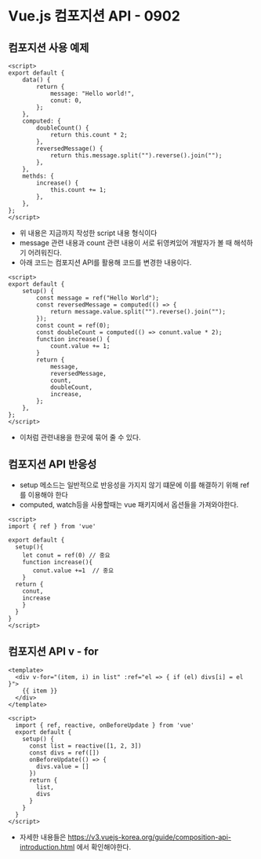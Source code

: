 # Vue.js 컴포지션 API - 0902

## 컴포지션 사용 예제
```vue
<script>
export default {
    data() {
        return {
            message: "Hello world!",
            conut: 0,
        };
    },
    computed: {
        doubleCount() {
            return this.count * 2;
        },
        reversedMessage() {
            return this.message.split("").reverse().join("");
        },
    },
    methds: {
        increase() {
            this.count += 1;
        },
    },
};
</script>
```

-   위 내용은 지금까지 작성한 script 내용 형식이다
-   message 관련 내용과 count 관련 내용이 서로 뒤영켜있어 개발자가 볼 때 해석하기 어려워진다.
-   아래 코드는 컴포지션 API를 활용해 코드를 변경한 내용이다.

```vue
<script>
export default {
    setup() {
        const message = ref("Hello World");
        const reversedMessage = computed(() => {
            return message.value.split("").reverse().join("");
        });
        const count = ref(0);
        const doubleCount = computed(() => conunt.value * 2);
        function increase() {
            count.value += 1;
        }
        return {
            message,
            reversedMessage,
            count,
            doubleCount,
            increase,
        };
    },
};
</script>
```
- 이처럼 관련내용을 한곳에 묶어 줄 수 있다.

## 컴포지션 API 반응성
- setup 메소드는 일반적으로 반응성을 가지지 않기 떄문에 이를 해결하기 위해 ref를 이용해야 한다
- computed, watch등을 사용할때는 vue 패키지에서 옵션들을 가져와야한다.
```vue
<script>
import { ref } from 'vue'

export default {
  setup(){
    let conut = ref(0) // 중요
    function increase(){
       conut.value +=1  // 중요
    }
  return {
    conut,
    increase
    }
  }
}
</script>
```

## 컴포지션 API v - for
```vue
<template>
  <div v-for="(item, i) in list" :ref="el => { if (el) divs[i] = el }">
    {{ item }}
  </div>
</template>

<script>
  import { ref, reactive, onBeforeUpdate } from 'vue'
  export default {
    setup() {
      const list = reactive([1, 2, 3])
      const divs = ref([])
      onBeforeUpdate(() => {
        divs.value = []
      })
      return {
        list,
        divs
      }
    }
  }
</script>
```
- 자세한 내용들은 https://v3.vuejs-korea.org/guide/composition-api-introduction.html 에서 확인해야한다.